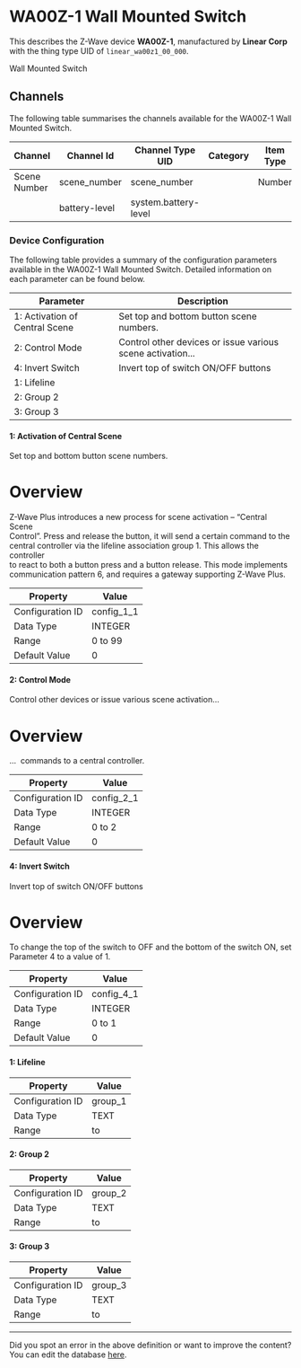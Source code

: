 
# WA00Z-1 Wall Mounted Switch

This describes the Z-Wave device **WA00Z-1**, manufactured by **Linear Corp** with the thing type UID of ```linear_wa00z1_00_000```. 

Wall Mounted Switch

## Channels
The following table summarises the channels available for the WA00Z-1 Wall Mounted Switch.

| Channel | Channel Id | Channel Type UID | Category | Item Type |
|---------|------------|------------------|----------|-----------|
| Scene Number | scene_number | scene_number |  | Number |
|  | battery-level | system.battery-level |  |  |




### Device Configuration
The following table provides a summary of the configuration parameters available in the WA00Z-1 Wall Mounted Switch.
Detailed information on each parameter can be found below.

| Parameter   | Description |
|-------------|-------------|
| 1: Activation of Central Scene | Set top and bottom button scene numbers. |
| 2: Control Mode | Control other devices or issue various scene activation... |
| 4: Invert Switch | Invert top of switch ON/OFF buttons |
| 1: Lifeline |  |
| 2: Group 2 |  |
| 3: Group 3 |  |




#### 1: Activation of Central Scene

Set top and bottom button scene numbers.  


# Overview #

Z-Wave Plus introduces a new process for scene activation – “Central Scene  
Control”. Press and release the button, it will send a certain command to the  
central controller via the lifeline association group 1. This allows the controller  
to react to both a button press and a button release. This mode implements  
communication pattern 6, and requires a gateway supporting Z-Wave Plus.


| Property         | Value    |
|------------------|----------|
| Configuration ID | config_1_1 |
| Data Type        | INTEGER |
| Range | 0 to 99 |
| Default Value | 0 |






#### 2: Control Mode

Control other devices or issue various scene activation...  


# Overview #

...  commands to a central controller.


| Property         | Value    |
|------------------|----------|
| Configuration ID | config_2_1 |
| Data Type        | INTEGER |
| Range | 0 to 2 |
| Default Value | 0 |






#### 4: Invert Switch

Invert top of switch ON/OFF buttons  


# Overview #

To change the top of the switch to OFF and the bottom of the switch ON, set Parameter 4 to a value of 1.


| Property         | Value    |
|------------------|----------|
| Configuration ID | config_4_1 |
| Data Type        | INTEGER |
| Range | 0 to 1 |
| Default Value | 0 |






#### 1: Lifeline




| Property         | Value    |
|------------------|----------|
| Configuration ID | group_1 |
| Data Type        | TEXT |
| Range |  to  |






#### 2: Group 2




| Property         | Value    |
|------------------|----------|
| Configuration ID | group_2 |
| Data Type        | TEXT |
| Range |  to  |






#### 3: Group 3




| Property         | Value    |
|------------------|----------|
| Configuration ID | group_3 |
| Data Type        | TEXT |
| Range |  to  |






---

Did you spot an error in the above definition or want to improve the content?
You can edit the database [here](http://www.cd-jackson.com/index.php/zwave/zwave-device-database/zwave-device-list/devicesummary/610).

